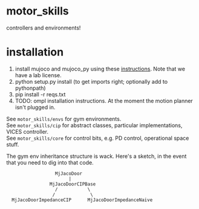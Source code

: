 # motor_skills
controllers and environments!

# installation
1. install mujoco and mujoco_py using these [instructions](https://github.com/openai/mujoco-py). Note that we have a lab license.
2. python setup.py install (to get imports right; optionally add to pythonpath)
3. pip install -r reqs.txt
4. TODO: ompl installation instructions. At the moment the motion planner isn't plugged in.   


See ```motor_skills/envs``` for gym environments.   
See ```motor_skills/cip``` for abstract classes, particular implementations, VICES controller.  
See ```motor_skills/core``` for control bits, e.g. PD control, operational space stuff.    

The gym env inheritance structure is wack. Here's a sketch, in the event that you need to dig into that code.

                      MjJacoDoor  
                           |  
                    MjJacoDoorCIPBase  
                      /           \  
                     /             \  
      MjJacoDoorImpedanceCIP      MjJacoDoorImpedanceNaive       
